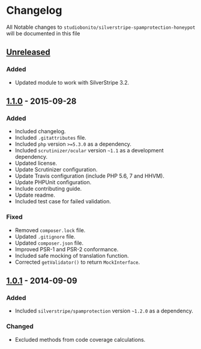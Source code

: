 # Changelog

All Notable changes to `studiobonito/silverstripe-spamprotection-honeypot` will be documented in this file

## [Unreleased]
### Added
- Updated module to work with SilverStripe 3.2.

## [1.1.0] - 2015-09-28
### Added
- Included changelog.
- Included `.gitattributes` file.
- Included `php` version `>=5.3.0` as a dependency.
- Included `scrutinizer/ocular` version `~1.1` as a development dependency.
- Updated license.
- Update Scrutinizer configuration.
- Update Travis configuration (include PHP 5.6, 7 and HHVM).
- Update PHPUnit configuration.
- Include contributing guide.
- Update readme.
- Included test case for failed validation.

### Fixed
- Removed `composer.lock` file.
- Updated `.gitignore` file.
- Updated `composer.json` file.
- Improved PSR-1 and PSR-2 conformance.
- Included safe mocking of translation function.
- Corrected `getValidator()` to return `MockInterface`.

## [1.0.1] - 2014-09-09
### Added
- Included `silverstripe/spamprotection` version `~1.2.0` as a dependency.

### Changed
- Excluded methods from code coverage calculations.

[Unreleased]: https://github.com/studiobonito/silverstripe-spamprotection-honeypot/compare/1.1.0...HEAD
[1.1.0]: https://github.com/studiobonito/silverstripe-spamprotection-honeypot/compare/1.0.1...1.1.0
[1.0.1]: https://github.com/studiobonito/silverstripe-spamprotection-honeypot/compare/1.0.0...1.0.1